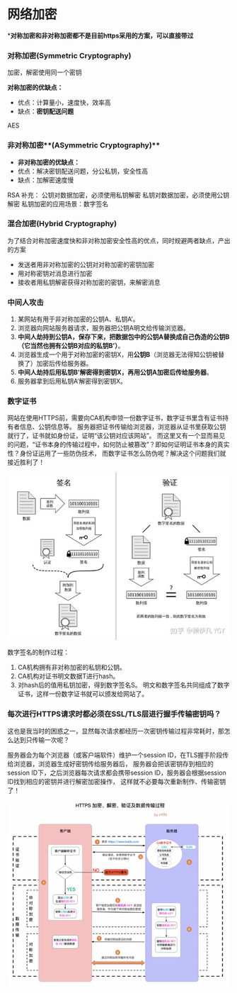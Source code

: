 # 网络加密
***对称加密和非对称加密都不是目前https采用的方案，可以直接带过**

### **对称加密(Symmetric Cryptography)**
加密，解密使用同一个密钥

**对称加密的优缺点：**

* 优点：计算量小，速度快，效率高
* 缺点：**密钥配送问题**

AES



### **非对称加密****(ASymmetric Cryptography)**
* **非对称加密的优缺点：**
* 优点：解决密钥配送问题，分公私钥，安全性高
* 缺点：加解密速度慢

RSA
补充：
公钥对数据加密，必须使用私钥解密
私钥对数据加密，必须使用公钥解密
私钥加密的应用场景：数字签名

### **混合加密(Hybrid Cryptography)**
为了结合对称加密速度快和非对称加密安全性高的优点，同时规避两者缺点，产出的方案

* 发送者用非对称加密的公钥对对称加密的密钥加密
* 用对称密钥对消息进行加密
* 接收者用私钥解密获得对称加密的密钥，来解密消息



### **中间人攻击**
1. 某网站有用于非对称加密的公钥A、私钥A’。
2. 浏览器向网站服务器请求，服务器把公钥A明文给传输浏览器。
3. **中间人劫持到公钥A，保存下来，把数据包中的公钥A替换成自己伪造的公钥B（它当然也拥有公钥B对应的私钥B’）**。
4. 浏览器生成一个用于对称加密的密钥X，用**公钥B**（浏览器无法得知公钥被替换了）加密后传给服务器。
5. **中间人劫持后用私钥B’解密得到密钥X，再用公钥A加密后传给服务器**。
6. 服务器拿到后用私钥A’解密得到密钥X。

### **数字证书**
网站在使用HTTPS前，需要向CA机构申领一份数字证书，数字证书里含有证书持有者信息、公钥信息等。
服务器把证书传输给浏览器，浏览器从证书里获取公钥就行了，证书就如身份证，证明“该公钥对应该网站”。
而这里又有一个显而易见的问题，“证书本身的传输过程中，如何防止被篡改”？即如何证明证书本身的真实性？身份证运用了一些防伪技术，
而数字证书怎么防伪呢？解决这个问题我们就接近胜利了！

![image](images/image1.jpg)

数字签名的制作过程：

1. CA机构拥有非对称加密的私钥和公钥。
2. CA机构对证书明文数据T进行hash。
3. 对hash后的值用私钥加密，得到数字签名S。
明文和数字签名共同组成了数字证书，这样一份数字证书就可以颁发给网站了。



### **每次进行HTTPS请求时都必须在SSL/TLS层进行握手传输密钥吗？**
这也是我当时的困惑之一，显然每次请求都经历一次密钥传输过程非常耗时，那怎么达到只传输一次呢？

服务器会为每个浏览器（或客户端软件）维护一个session ID，在TLS握手阶段传给浏览器，浏览器生成好密钥传给服务器后，
服务器会把该密钥存到相应的session ID下，之后浏览器每次请求都会携带session ID，服务器会根据session ID找到相应的密钥并进行解密加密操作，
这样就不必要每次重新制作、传输密钥了！

![image](images/image2.png)

